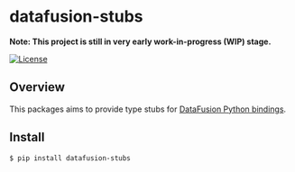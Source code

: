 # datafusion-stubs

**Note: This project is still in very early work-in-progress (WIP) stage.**

[![License](https://img.shields.io/badge/License-Apache%202.0-blue.svg)](https://opensource.org/licenses/Apache-2.0)


## Overview

This packages aims to provide type stubs for [DataFusion Python bindings](https://github.com/apache/datafusion-python).

## Install

```shell
$ pip install datafusion-stubs
```
